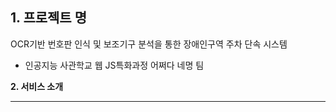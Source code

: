 **1. 프로젝트 명**
---
OCR기반 번호판 인식 및 보조기구 분석을 통한 장애인구역 주차 단속 시스템
- 인공지능 사관학교 웹 JS특화과정 어쩌다 네명 팀

**2. 서비스 소개**

---
